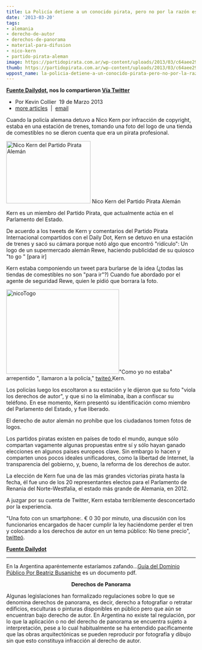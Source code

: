 ```yaml
---
title: La Policía detiene a un conocido pirata, pero no por la razón esperada
date: '2013-03-20'
tags:
- alemania
- derecho-de-autor
- derechos-de-panorama
- material-para-difusion
- nico-kern
- partido-pirata-aleman
image: https://partidopirata.com.ar/wp-content/uploads/2013/03/c64aee29a6a0a4422e48b9a95d8dde61.jpg
thumb: https://partidopirata.com.ar/wp-content/uploads/2013/03/c64aee29a6a0a4422e48b9a95d8dde61-150x150.jpg
wppost_name: la-policia-detiene-a-un-conocido-pirata-pero-no-por-la-razon-esperada
---
```


<strong><a href="http://www.dailydot.com/news/police-detain-pirate-grocery-photo-copyright/" target="_blank">Fuente Dailydot</a>, nos lo compartieron <a href="https://twitter.com/indigocat" target="_blank">Vía Twitter</a></strong>
<ul>
	<li>Por Kevin Collier  19 de <time datetime="2013-03-19">Marzo 2013</time></li>
	<li><a href="http://www.dailydot.com/authors/kevin-collier/">more articles</a>  |  <a href="mailto:kcollier@dailydot.com?subject=Police%20detain%20a%20known%20pirate%2C%20but%20not%20for%20the%20reason%20you%27d%20expect">email</a></li>
</ul>
Cuando la policía alemana detuvo a Nico Kern por infracción de copyright,  estaba en una estación de trenes, tomando una foto del logo de una tienda de comestibles no se dieron cuenta que era un pirata profesional.

<a href="https://partidopirata.com.ar/wp-content/uploads/2013/03/c64aee29a6a0a4422e48b9a95d8dde61.jpg"><img class="size-full wp-image-8902" alt=" Nico Kern del Partido Pirata Alemán" src="https://partidopirata.com.ar/wp-content/uploads/2013/03/c64aee29a6a0a4422e48b9a95d8dde61.jpg" width="224" height="166" /></a> Nico Kern del Partido Pirata Alemán


Kern es un miembro del Partido Pirata, que actualmente actúa en el Parlamento del Estado.

De acuerdo a los tweets de Kern y comentarios del Partido Pirata Internacional compartidos con el Daily Dot, Kern se detuvo en una estación de trenes y sacó su cámara porque notó algo que encontró "ridículo": Un logo de un supermercado alemán Rewe, haciendo publicidad de su quiosco "to go " [para ir]

Kern estaba componiendo un tweet para burlarse de la idea (¿todas las tiendas de comestibles no son "para ir"?) Cuando fue abordado por el agente de seguridad Rewe, quien le pidió que borrara la foto.

<a href="https://partidopirata.com.ar/wp-content/uploads/2013/03/nicoTogo.jpg"><img class="aligncenter size-medium wp-image-8903" alt="nicoTogo" src="https://partidopirata.com.ar/wp-content/uploads/2013/03/nicoTogo-300x225.jpg" width="300" height="225" /></a>"Como yo no estaba" arrepentido ", llamaron a la policía," <a href="https://twitter.com/TeilerDoehrden/status/313773775944552449">twiteó </a> Kern.

Los policías luego los escoltaron a su estación y le dijeron que su foto "viola los derechos de autor", y que si no la eliminaba, iban a confiscar su teléfono. En ese momento, Kern presentó su identificación como miembro del Parlamento del Estado, y fue liberado.

El derecho de autor alemán no prohíbe que los ciudadanos tomen fotos de logos.

Los partidos piratas existen en países de todo el mundo, aunque sólo compartan vagamente algunas propuestas entre sí y sólo hayan ganado elecciones en algunos países europeos clave. Sin embargo lo hacen y comparten unos pocos ideales unificadores, como la libertad de Internet, la transparencia del gobierno, y, bueno, la reforma de los derechos de autor.

La elección de Kern fue una de las más grandes victorias pirata hasta la fecha, él fue uno de los 20 representantes electos para el Parlamento de Renania del Norte-Westfalia, el estado más grande de Alemania, en 2012.

A juzgar por su cuenta de Twitter, Kern estaba terríblemente desconcertado por la experiencia.

"Una foto con un smartphone:. € 0 30 por minuto, una discusión con los funcionarios encargados de hacer cumplir la ley haciéndome perder el tren y colocando a los derechos de autor en un tema público: No tiene precio", <a href="https://twitter.com/TeilerDoehrden/status/313783859856687104">twitteó</a>.

<strong><a href="http://www.dailydot.com/news/police-detain-pirate-grocery-photo-copyright/" target="_blank">Fuente Dailydot</a></strong>

<hr />

En la Argentina aparéntemente estaríamos zafando...<a href="http://www.vialibre.org.ar/wp-content/uploads/2010/07/guia.dominio.publico.pdf" target="_blank">Guía del Dominio Público Por Beatriz Busaniche</a> es un documento pdf.
<p style="text-align: center;"><strong>Derechos de Panorama</strong></p>
<p style="text-align: left;">Algunas legislaciones han formalizado regulaciones sobre lo que se denomina derechos de panorama, es decir, derecho a fotografiar o retratar edificios, esculturas o pinturas disponibles en público pero que aún se encuentran bajo derecho de autor. En Argentina no existe tal regulación, por lo que la aplicación o no del derecho de panorama se encuentra sujeto a interpretación, pese a lo cual habitualmente se ha entendido pacíficamente que las obras arquitectónicas se pueden reproducir por fotografía y dibujo sin que esto constituya infracción al derecho de autor.</p>
